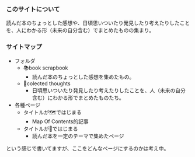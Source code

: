 ### このサイトについて

読んだ本のちょっとした感想や、日頃思いついたり発見したり考えたりしたことを、人にわかる形（未来の自分含む）でまとめたものの集まり。

### サイトマップ

- フォルダ
	- 📚book scrapbook
		- 読んだ本のちょっとした感想を集めたもの。
	- 📝colected thoughts
		- 日頃思いついたり発見したり考えたりしたことを、人（未来の自分含む）にわかる形でまとめたものたち。
- 各種ページ
	- タイトルが🗺️ではじまる
		- Map Of Contents的記事
	- タイトルが📙ではじまる
		- 読んだ本を一定のテーマで集めたページ

という感じで書いてますが、ここをどんなページにするのかは考え中。